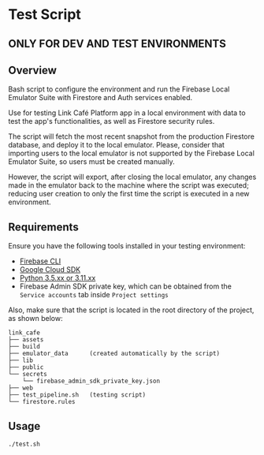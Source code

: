 
# Test Script

## ONLY FOR DEV AND TEST ENVIRONMENTS

## Overview

Bash script to configure the environment and run the Firebase Local Emulator Suite with Firestore and Auth services enabled.

Use for testing Link Café Platform app in a local environment with data to test the app's functionalities, as well as Firestore security rules.

The script will fetch the most recent snapshot from the production Firestore database, and deploy it to the local emulator. Please, consider that importing users to the local emulator is not supported by the Firebase Local Emulator Suite, so users must be created manually.

However, the script will export, after closing the local emulator, any changes made in the emulator back to the machine where the script was executed; reducing user creation to only the first time the script is executed in a new environment.

## Requirements

Ensure you have the following tools installed in your testing environment:

- [Firebase CLI](https://firebase.google.com/docs/cli)
- [Google Cloud SDK](https://cloud.google.com/sdk/docs/install)
- [Python 3.5.xx or 3.11.xx](https://www.python.org/downloads/)
- Firebase Admin SDK private key, which can be obtained from the `Service accounts` tab inside `Project settings`

Also, make sure that the script is located in the root directory of the project, as shown below:

```plaintext
link_cafe
├── assets
├── build
├── emulator_data      (created automatically by the script)
├── lib
├── public
└── secrets
    └── firebase_admin_sdk_private_key.json
├── web
├── test_pipeline.sh   (testing script)
└── firestore.rules
```
  
## Usage

```bash
./test.sh
```

